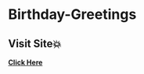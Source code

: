 # Birthday-Greetings
## Visit Site:boom:
**[Click Here](http://Amal-Mousa.github.io/Birthday-Greetings)**
